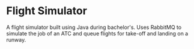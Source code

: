 # Flight Simulator

A flight simulator built using Java during bachelor's. Uses RabbitMQ to simulate the job of an ATC and queue flights for take-off and landing on a runway.
